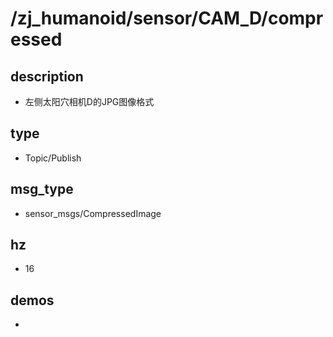 # /zj_humanoid/sensor/CAM_D/compressed

## description
- 左侧太阳穴相机D的JPG图像格式

## type
- Topic/Publish

## msg_type
- sensor_msgs/CompressedImage

## hz
- 16

## demos
- 


